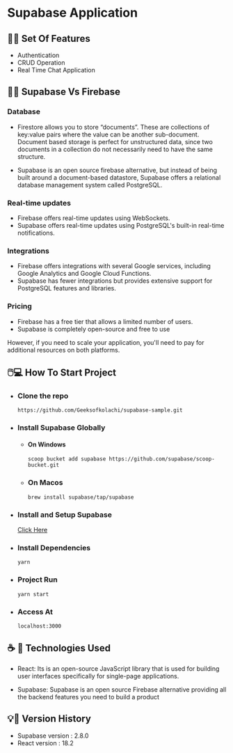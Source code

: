 # Supabase Application

## 🚀📢 Set Of Features

- Authentication
- CRUD Operation
- Real Time Chat Application

## 🔦📓 Supabase Vs Firebase

### Database

- Firestore allows you to store “documents”. These are collections of key:value pairs where the value can be another sub-document. Document based storage is perfect for unstructured data, since two documents in a collection do not necessarily need to have the same structure.

- Supabase is an open source firebase alternative, but instead of being built around a document-based datastore, Supabase offers a relational database management system called PostgreSQL.

### Real-time updates

- Firebase offers real-time updates using WebSockets.
- Supabase offers real-time updates using PostgreSQL's built-in real-time notifications.

### Integrations

- Firebase offers integrations with several Google services, including Google Analytics and Google Cloud Functions.
- Supabase has fewer integrations but provides extensive support for PostgreSQL features and libraries.

### Pricing

- Firebase has a free tier that allows a limited number of users.
- Supabase is completely open-source and free to use

However, if you need to scale your application, you'll need to pay for additional resources on both platforms.

## 🖱️💻 How To Start Project

- ### Clone the repo

      https://github.com/Geeksofkolachi/supabase-sample.git

- ### Install Supabase Globally
  - #### On Windows
        scoop bucket add supabase https://github.com/supabase/scoop-bucket.git
  - ### On Macos
        brew install supabase/tap/supabase
- ### Install and Setup Supabase

  [Click Here](https://docs.google.com/document/d/1nBdrPIfQffQOUodYBrwV9ISEEYzUrzFzodqdThLilnI/edit)

- ### Install Dependencies
      yarn
- ### Project Run
      yarn start
- ### Access At
      localhost:3000

## ☕️ 🔦 Technologies Used

- React: Its is an open-source JavaScript library that is used for building user interfaces specifically for single-page applications.

- Supabase: Supabase is an open source Firebase alternative providing all the backend features you need to build a product

## 💡🎤 Version History

- Supabase version : 2.8.0
- React version : 18.2
